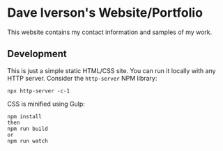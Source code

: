 # Dave Iverson's Website/Portfolio

This website contains my contact information and samples of my work.

## Development

This is just a simple static HTML/CSS site. You can run it locally with any HTTP server. Consider the `http-server` NPM library:

```
npx http-server -c-1
```

CSS is minified using Gulp:

```
npm install
then
npm run build
or
npm run watch
```